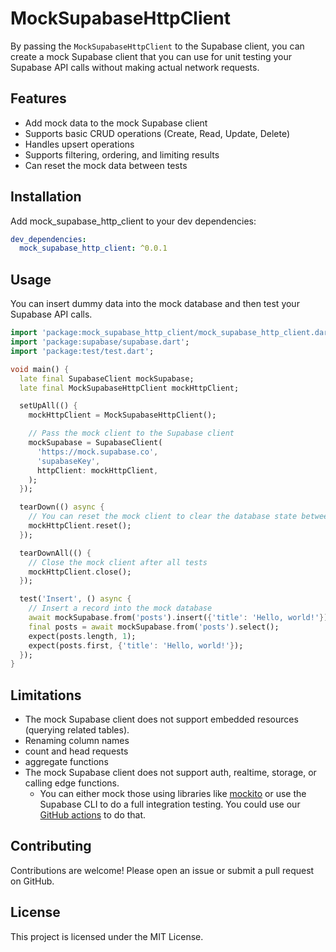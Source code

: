 # MockSupabaseHttpClient

By passing the `MockSupabaseHttpClient` to the Supabase client, you can create a mock Supabase client that you can use for unit testing your Supabase API calls without making actual network requests.

## Features

- Add mock data to the mock Supabase client
- Supports basic CRUD operations (Create, Read, Update, Delete)
- Handles upsert operations
- Supports filtering, ordering, and limiting results
- Can reset the mock data between tests

## Installation

Add mock_supabase_http_client to your dev dependencies:
```yaml
dev_dependencies:
  mock_supabase_http_client: ^0.0.1
```

## Usage

You can insert dummy data into the mock database and then test your Supabase API calls.

```dart
import 'package:mock_supabase_http_client/mock_supabase_http_client.dart';
import 'package:supabase/supabase.dart';
import 'package:test/test.dart';

void main() {
  late final SupabaseClient mockSupabase;
  late final MockSupabaseHttpClient mockHttpClient;

  setUpAll(() {
    mockHttpClient = MockSupabaseHttpClient();

    // Pass the mock client to the Supabase client
    mockSupabase = SupabaseClient(
      'https://mock.supabase.co',
      'supabaseKey',
      httpClient: mockHttpClient,
    );
  });

  tearDown(() async {
    // You can reset the mock client to clear the database state between tests
    mockHttpClient.reset();
  });

  tearDownAll(() {
    // Close the mock client after all tests
    mockHttpClient.close();
  });

  test('Insert', () async {
    // Insert a record into the mock database
    await mockSupabase.from('posts').insert({'title': 'Hello, world!'});
    final posts = await mockSupabase.from('posts').select();
    expect(posts.length, 1);
    expect(posts.first, {'title': 'Hello, world!'});
  });
}
```

## Limitations

- The mock Supabase client does not support embedded resources (querying related tables).
- Renaming column names
- count and head requests
- aggregate functions
- The mock Supabase client does not support auth, realtime, storage, or calling edge functions.
    - You can either mock those using libraries like [mockito](https://pub.dev/packages/mockito) or use the Supabase CLI to do a full integration testing. You could use our [GitHub actions](https://github.com/supabase/setup-cli) to do that.


## Contributing

Contributions are welcome! Please open an issue or submit a pull request on GitHub.

## License

This project is licensed under the MIT License.